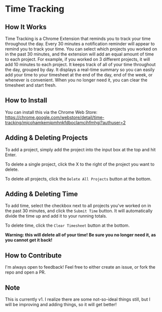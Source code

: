 Time Tracking
===

How It Works
---
Time Tracking is a Chrome Extension that reminds you to track your time throughout the day. Every 30 minutes a notification reminder will appear to remind you to track your time. You can select which projects you worked on in the past 30 minutes, and the extension will add an equal amount of time to each project. For example, if you worked on 3 different projects, it will add 10 minutes to each project. It keeps track of all of your time throughout the day, grouped by day. It displays a real-time summary so you can easily add your time to your timesheet at the end of the day, end of the week, or whenever is convenient. When you no longer need it, you can clear the timesheet and start fresh.

How to Install
---
You can install this via the Chrome Web Store: https://chrome.google.com/webstore/detail/time-tracking/mjcohamkemipmhnkfdboclamcihfmhgi?authuser=2

Adding & Deleting Projects
---
To add a project, simply add the project into the input box at the top and hit Enter. 

To delete a single project, click the X to the right of the project you want to delete.

To delete all projects, click the `Delete All Projects` button at the bottom.

Adding & Deleting Time
---
To add time, select the checkbox next to all projects you've worked on in the past 30 minutes, and click the `Submit Time` button. It will automatically divide the time up and add it to your running totals.

To delete time, click the `Clear Timesheet` button at the bottom.

**Warning: this will delete all of your time! Be sure you no longer need it, as you cannot get it back!**

How to Contribute
---
I'm always open to feedback! Feel free to either create an issue, or fork the repo and open a PR.

Note
---
This is currently v1. I realize there are some not-so-ideal things still, but I will be improving and adding things, so it will get better!
